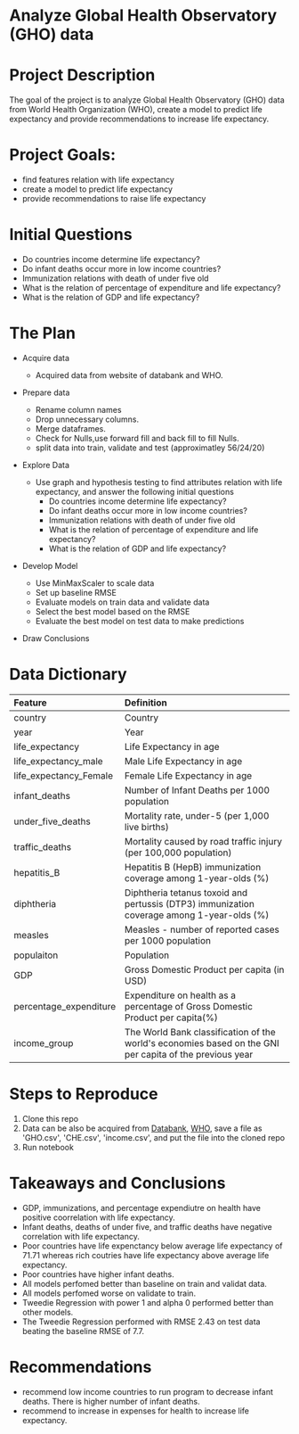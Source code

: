# Analyze Global Health Observatory (GHO) data

# Project Description
The goal of the project is to analyze Global Health Observatory (GHO) data from World Health Organization (WHO), create a model to predict life expectancy and provide recommendations to increase life expectancy.

# Project Goals:
* find features relation with life expectancy
* create a model to predict life expectancy
* provide recommendations to raise life expectancy

# Initial Questions
* Do countries income determine life expectancy?
* Do infant deaths occur more in low income countries?
* Immunization relations with death of under five old
* What is the relation of percentage of expenditure and life expectancy?
* What is the relation of GDP and life expectancy?

# The Plan

* Acquire data
    * Acquired data from website of databank and WHO.
    
* Prepare data 
    * Rename column names
    * Drop unnecessary columns. 
    * Merge dataframes.
    * Check for Nulls,use forward fill and back fill to fill Nulls.
    * split data into train, validate and test (approximatley 56/24/20)

* Explore Data
    * Use graph and hypothesis testing to find attributes relation with life expectancy, and answer the following initial questions
        * Do countries income determine life expectancy?
        * Do infant deaths occur more in low income countries?
        * Immunization relations with death of under five old
        * What is the relation of percentage of expenditure and life expectancy?
        * What is the relation of GDP and life expectancy?

* Develop Model
    * Use MinMaxScaler to scale data
    * Set up baseline RMSE
    * Evaluate models on train data and validate data
    * Select the best model based on the RMSE
    * Evaluate the best model on test data to make predictions

* Draw Conclusions

# Data Dictionary
| Feature | Definition |
|:--------|:-----------|
| country | Country|
| year | Year|
| life_expectancy | Life Expectancy in age|
| life_expectancy_male | Male Life Expectancy in age|
| life_expectancy_Female | Female Life Expectancy in age|
| infant_deaths | Number of Infant Deaths per 1000 population|
| under_five_deaths | Mortality rate, under-5 (per 1,000 live births)|
| traffic_deaths | Mortality caused by road traffic injury (per 100,000 population)|
| hepatitis_B | Hepatitis B (HepB) immunization coverage among 1-year-olds (%)|
| diphtheria | Diphtheria tetanus toxoid and pertussis (DTP3) immunization coverage among 1-year-olds (%)|
| measles | Measles - number of reported cases per 1000 population|
| populaiton| Population|
| GDP | Gross Domestic Product per capita (in USD)|
| percentage_expenditure | Expenditure on health as a percentage of Gross Domestic Product per capita(%)|
| income_group| The World Bank classification of the world's economies based on the GNI per capita of the previous year|

# Steps to Reproduce
1. Clone this repo 
2. Data can be also be acquired from [Databank](https://databank.worldbank.org/reports.aspx?source=world-development-indicators#), [WHO](https://www.who.int/data/gho/data/indicators), save a file as 'GHO.csv', 'CHE.csv', 'income.csv', and put the file into the cloned repo 
3. Run notebook

# Takeaways and Conclusions

* GDP, immunizations, and percentage expendiutre on health have positive coorrelation with life expectancy.
* Infant deaths, deaths of under five, and traffic deaths have negative correlation with life expectancy.
* Poor countries have life expenctancy below average life expectancy of 71.71 whereas rich coutries have life  expectancy above average life expectancy.
* Poor countries have higher infant deaths. 
* All models perfomed better than baseline on train and validat data.
* All models perfomed worse on validate to train.
* Tweedie Regression with power 1 and alpha 0 performed better than other models.
* The Tweedie Regression performed with RMSE 2.43 on test data beating the baseline RMSE of 7.7.

# Recommendations 
* recommend low income countries to run program to decrease infant deaths. There is higher number of infant deaths. 
* recommend to increase in expenses for health to increase life expectancy.



